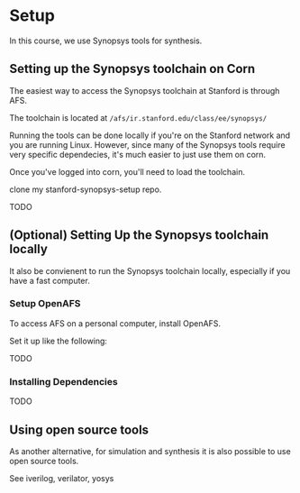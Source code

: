 Setup
===

In this course, we use Synopsys tools for synthesis.


Setting up the Synopsys toolchain on Corn
---

The easiest way to access the Synopsys toolchain at Stanford is through AFS.

The toolchain is located at `/afs/ir.stanford.edu/class/ee/synopsys/`

Running the tools can be done locally if you're on the Stanford network and you are running Linux.
However, since many of the Synopsys tools require very specific dependecies, it's much easier to just use them on corn.

Once you've logged into corn, you'll need to load the toolchain.

clone my stanford-synopsys-setup repo.

TODO

(Optional) Setting Up the Synopsys toolchain locally
---

It also be convienent to run the Synopsys toolchain locally, especially if you have a fast computer.

### Setup OpenAFS ###

To access AFS on a personal computer, install OpenAFS.

Set it up like the following:

TODO

### Installing Dependencies ###

TODO

Using open source tools
---

As another alternative, for simulation and synthesis it is also possible to use open source tools.

See iverilog, verilator, yosys

